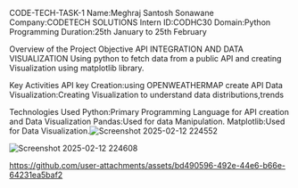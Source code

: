 CODE-TECH-TASK-1
Name:Meghraj Santosh Sonawane
Company:CODETECH SOLUTIONS
Intern ID:CODHC30
Domain:Python Programming
Duration:25th January to 25th February

Overview of the Project
Objective 
API INTEGRATION AND DATA VISUALIZATION
Using python to fetch data from a public API and creating Visualization using matplotlib library.

Key Activities
API key Creation:using OPENWEATHERMAP create API
Data Visualization:Creating Visualization to understand data distributions,trends

Technologies Used
Python:Primary Programming Language for API creation and Data Visualization
Pandas:Used for data Manipulation.
Matplotlib:Used for Data Visualization.![Screenshot 2025-02-12 224552](https://github.com/user-attachments/assets/8ca87295-566f-4930-b604-d54ad64b938e)

![Screenshot 2025-02-12 224608](https://github.com/user-attachments/assets/7ac23d30-7803-4006-8100-fb85a9bf8c65)

https://github.com/user-attachments/assets/bd490596-492e-44e6-b66e-64231ea5baf2


